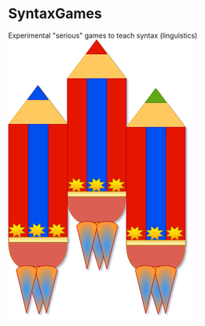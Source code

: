 # SyntaxGames
Experimental "serious" games to teach syntax (linguistics)
![ship image](crayon-ship.png)
